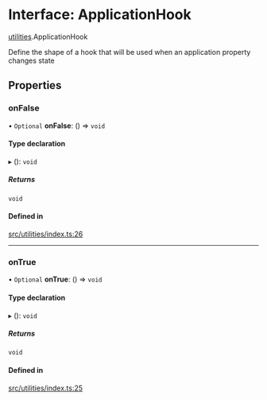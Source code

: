 # Interface: ApplicationHook

[utilities](../modules/utilities.md).ApplicationHook

Define the shape of a hook that will be used when an application property changes state

## Properties

### <a id="onfalse" name="onfalse"></a> onFalse

• `Optional` **onFalse**: () => `void`

#### Type declaration

▸ (): `void`

##### Returns

`void`

#### Defined in

[src/utilities/index.ts:26](https://github.com/jakguru/vueprint/blob/a4b4af4/src/utilities/index.ts#L26)

___

### <a id="ontrue" name="ontrue"></a> onTrue

• `Optional` **onTrue**: () => `void`

#### Type declaration

▸ (): `void`

##### Returns

`void`

#### Defined in

[src/utilities/index.ts:25](https://github.com/jakguru/vueprint/blob/a4b4af4/src/utilities/index.ts#L25)
